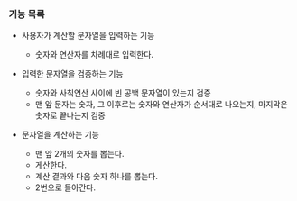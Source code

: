 ### 기능 목록
- 사용자가 계산할 문자열을 입력하는 기능
    - 숫자와 연산자를 차례대로 입력한다.

- 입력한 문자열을 검증하는 기능
    - 숫자와 사칙연산 사이에 빈 공백 문자열이 있는지 검증
    - 맨 앞 문자는 숫자, 그 이후로는 숫자와 연산자가 순서대로 나오는지, 마지막은 숫자로 끝나는지 검증

- 문자열을 계산하는 기능
    - 맨 앞 2개의 숫자를 뽑는다.
    - 게산한다.
    - 계산 결과와 다음 숫자 하나를 뽑는다.
    - 2번으로 돌아간다.